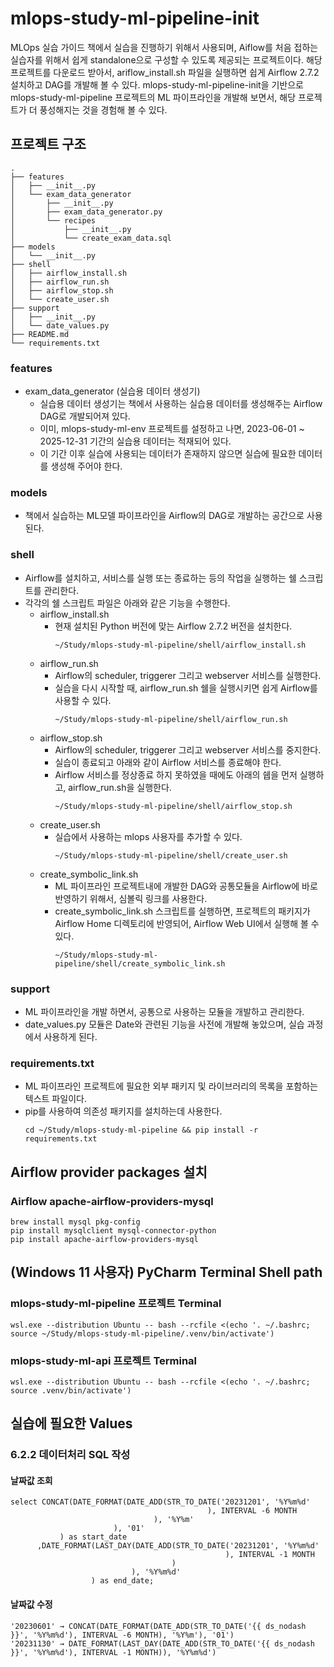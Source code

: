 # mlops-study-ml-pipeline-init
MLOps 실습 가이드 책에서 실습을 진행하기 위해서 사용되며, Aiflow를 처음 접하는 실습자를 위해서 쉽게 standalone으로 구성할 수 있도록 제공되는 프로젝트이다.
해당 프로젝트를 다운로드 받아서, ariflow_install.sh 파일을 실행하면 쉽게 Airflow 2.7.2 설치하고 DAG를 개발해 볼 수 있다.
mlops-study-ml-pipeline-init을 기반으로 mlops-study-ml-pipeline 프로젝트의 ML 파이프라인을 개발해 보면서, 해당 프로젝트가 더 풍성해지는 것을 경험해 볼 수 있다.

## 프로젝트 구조
```text
.
├── features
│   ├── __init__.py
│   └── exam_data_generator
│       ├── __init__.py
│       ├── exam_data_generator.py
│       └── recipes
│           ├── __init__.py
│           └── create_exam_data.sql
├── models
│   └── __init__.py
├── shell
│   ├── airflow_install.sh
│   ├── airflow_run.sh
│   ├── airflow_stop.sh
│   └── create_user.sh
├── support
│   ├── __init__.py
│   └── date_values.py
├── README.md
└── requirements.txt
```

### features
* exam_data_generator (실습용 데이터 생성기)
  * 실습용 데이터 생성기는 책에서 사용하는 실습용 데이터를 생성해주는 Airflow DAG로 개발되어져 있다.
  * 이미, mlops-study-ml-env 프로젝트를 설정하고 나면, 2023-06-01 ~ 2025-12-31 기간의 실습용 데이터는 적재되어 있다.
  * 이 기간 이후 실습에 사용되는 데이터가 존재하지 않으면 실습에 필요한 데이터를 생성해 주어야 한다.

### models
* 책에서 실습하는 ML모델 파이프라인을 Airflow의 DAG로 개발하는 공간으로 사용된다.

### shell
* Airflow를 설치하고, 서비스를 실행 또는 종료하는 등의 작업을 실행하는 쉘 스크립트를 관리한다.
* 각각의 쉘 스크립트 파일은 아래와 같은 기능을 수행한다.
  * airflow_install.sh
    * 현재 설치된 Python 버전에 맞는 Airflow 2.7.2 버전을 설치한다.
      ```shell
      ~/Study/mlops-study-ml-pipeline/shell/airflow_install.sh
      ```
  * airflow_run.sh
    * Airflow의 scheduler, triggerer 그리고 webserver 서비스를 실행한다.
    * 실습을 다시 시작할 때, airflow_run.sh 쉘을 실행시키면 쉽게 Airflow를 사용할 수 있다.
      ```shell
      ~/Study/mlops-study-ml-pipeline/shell/airflow_run.sh
      ```
  * airflow_stop.sh
    * Airflow의 scheduler, triggerer 그리고 webserver 서비스를 중지한다.
    * 실습이 종료되고 아래와 같이 Airflow 서비스를 종료해야 한다.
    * Airflow 서비스를 정상종료 하지 못하였을 때에도 아래의 쉡을 먼저 실행하고, airflow_run.sh을 실행한다. 
      ```shell
      ~/Study/mlops-study-ml-pipeline/shell/airflow_stop.sh
      ```
  * create_user.sh
    * 실습에서 사용하는 mlops 사용자를 추가할 수 있다.
      ```shell
      ~/Study/mlops-study-ml-pipeline/shell/create_user.sh
      ```
  * create_symbolic_link.sh
    * ML 파이프라인 프로젝트내에 개발한 DAG와 공통모듈을 Airflow에 바로 반영하기 위해서, 심볼릭 링크를 사용한다.
    * create_symbolic_link.sh 스크립트를 실행하면, 프로젝트의 패키지가 Airflow Home 디렉토리에 반영되어, Airflow Web UI에서 실행해 볼 수 있다.
      ```shell
      ~/Study/mlops-study-ml-pipeline/shell/create_symbolic_link.sh
      ```

### support
* ML 파이프라인을 개발 하면서, 공통으로 사용하는 모듈을 개발하고 관리한다.
* date_values.py 모듈은 Date와 관련된 기능을 사전에 개발해 놓았으며, 실습 과정에서 사용하게 된다.

### requirements.txt
* ML 파이프라인 프로젝트에 필요한 외부 패키지 및 라이브러리의 목록을 포함하는 텍스트 파일이다.
* pip를 사용하여 의존성 패키지를 설치하는데 사용한다.
  ```shell
  cd ~/Study/mlops-study-ml-pipeline && pip install -r requirements.txt
  ```

## Airflow provider packages 설치
### Airflow apache-airflow-providers-mysql
```shell
brew install mysql pkg-config
pip install mysqlclient mysql-connector-python
pip install apache-airflow-providers-mysql
```

## (Windows 11 사용자) PyCharm Terminal Shell path
### mlops-study-ml-pipeline 프로젝트 Terminal
```text
wsl.exe --distribution Ubuntu -- bash --rcfile <(echo '. ~/.bashrc; source ~/Study/mlops-study-ml-pipeline/.venv/bin/activate')
```
### mlops-study-ml-api 프로젝트 Terminal
```text
wsl.exe --distribution Ubuntu -- bash --rcfile <(echo '. ~/.bashrc; source .venv/bin/activate')
```

## 실습에 필요한 Values
### 6.2.2 데이터처리 SQL 작성
#### 날짜값 조회
```text
select CONCAT(DATE_FORMAT(DATE_ADD(STR_TO_DATE('20231201', '%Y%m%d'
                                            ), INTERVAL -6 MONTH
                                ), '%Y%m'
                       ), '01'
           ) as start_date
      ,DATE_FORMAT(LAST_DAY(DATE_ADD(STR_TO_DATE('20231201', '%Y%m%d'
                                                ), INTERVAL -1 MONTH
                                    )
                           ), '%Y%m%d'
                  ) as end_date;
```
#### 날짜값 수정
```text
'20230601' → CONCAT(DATE_FORMAT(DATE_ADD(STR_TO_DATE('{{ ds_nodash }}', '%Y%m%d'), INTERVAL -6 MONTH), '%Y%m'), '01')
'20231130' → DATE_FORMAT(LAST_DAY(DATE_ADD(STR_TO_DATE('{{ ds_nodash }}', '%Y%m%d'), INTERVAL -1 MONTH)), '%Y%m%d')
```
